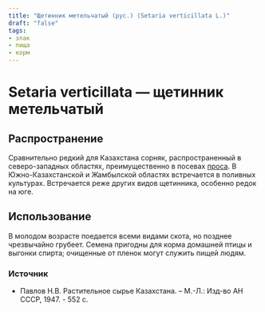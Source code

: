 ```yaml
---
title: "Щетинник метельчатый (рус.) (Setaria verticillata L.)"
draft: "false"
tags:
- злак
- пища
- корм
--- 
```

# Setaria verticillata — щетинник метельчатый
## Распространение
Сравнительно редкий для Казахстана сорняк, распространенный в северо-западных областях, преимущественно в посевах [проса](https://kazflora.online/просо-посевное/). В Южно-Казахстанской и Жамбылской областях встречается в поливных культурах. Встречается реже других видов щетинника, особенно редок на юге.
## Использование
В молодом возрасте поедается всеми видами скота, но позднее чрезвычайно грубеет. Семена пригодны для корма домашней птицы и выгонки спирта; очищенные от пленок могут служить пищей людям.
### Источник
* Павлов Н.В. Растительное сырье Казахстана. – М.-Л.: Изд-во АН СССР, 1947. - 552 с.
